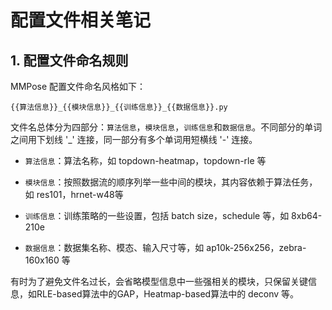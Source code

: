 # 配置文件相关笔记

## 1. 配置文件命名规则

MMPose 配置文件命名风格如下：

    {{算法信息}}_{{模块信息}}_{{训练信息}}_{{数据信息}}.py

文件名总体分为四部分：`算法信息`，`模块信息`，`训练信息`和`数据信息`。不同部分的单词之间用下划线 '_' 连接，同一部分有多个单词用短横线 '-' 连接。

- `算法信息`：算法名称，如 topdown-heatmap，topdown-rle 等

- `模块信息`：按照数据流的顺序列举一些中间的模块，其内容依赖于算法任务，如 res101，hrnet-w48等

- `训练信息`：训练策略的一些设置，包括 batch size，schedule 等，如 8xb64-210e

- `数据信息`：数据集名称、模态、输入尺寸等，如 ap10k-256x256，zebra-160x160 等

有时为了避免文件名过长，会省略模型信息中一些强相关的模块，只保留关键信息，如RLE-based算法中的GAP，Heatmap-based算法中的 deconv 等。

